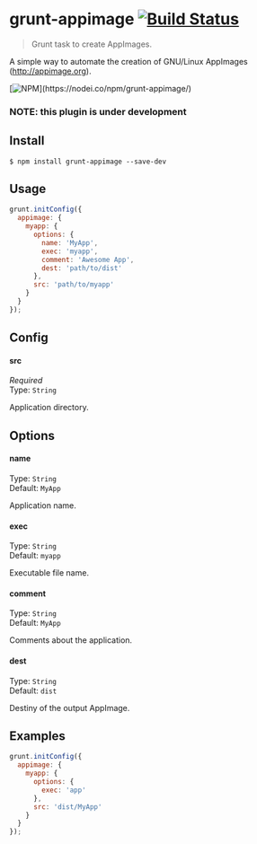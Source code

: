 # grunt-appimage [![Build Status](https://travis-ci.org/Jesus89/grunt-appimage.svg?branch=master)](https://travis-ci.org/Jesus89/grunt-appimage)

> Grunt task to create AppImages.

A simple way to automate the creation of GNU/Linux AppImages (http://appimage.org).

[![NPM](https://nodei.co/npm/grunt-appimage.png?)](https://nodei.co/npm/grunt-appimage/)

### NOTE: this plugin is under development

## Install

```
$ npm install grunt-appimage --save-dev
```

## Usage

```js
grunt.initConfig({
  appimage: {
    myapp: {
      options: {
        name: 'MyApp',
        exec: 'myapp',
        comment: 'Awesome App',
        dest: 'path/to/dist'
      },
      src: 'path/to/myapp'
    }
  }
});
```

## Config

#### src

*Required*<br>
Type: `String`

Application directory.

## Options

#### name
Type: `String`<br>
Default: `MyApp`

Application name.

#### exec
Type: `String`<br>
Default: `myapp`

Executable file name.

#### comment
Type: `String`<br>
Default: `MyApp`

Comments about the application.

#### dest
Type: `String`<br>
Default: `dist`

Destiny of the output AppImage.

## Examples

```js
grunt.initConfig({
  appimage: {
    myapp: {
      options: {
        exec: 'app'
      },
      src: 'dist/MyApp'
    }
  }
});
```
